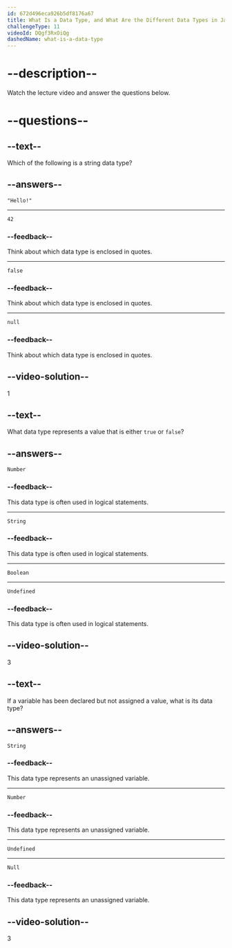 ```yaml
---
id: 672d496eca926b5df8176a67
title: What Is a Data Type, and What Are the Different Data Types in JavaScript?
challengeType: 11
videoId: DQgf3RxOiQg
dashedName: what-is-a-data-type
---
```


# --description--

Watch the lecture video and answer the questions below.

# --questions--

## --text--

Which of the following is a string data type?

## --answers--

`"Hello!"`

---

`42`

### --feedback--

Think about which data type is enclosed in quotes.

---

`false`

### --feedback--

Think about which data type is enclosed in quotes.

---

`null`

### --feedback--

Think about which data type is enclosed in quotes.

## --video-solution--

1

## --text--

What data type represents a value that is either `true` or `false`?

## --answers--

`Number`

### --feedback--

This data type is often used in logical statements.

---

`String`

### --feedback--

This data type is often used in logical statements.

---

`Boolean`

---

`Undefined`

### --feedback--

This data type is often used in logical statements.

## --video-solution--

3

## --text--

If a variable has been declared but not assigned a value, what is its data type?

## --answers--

`String`

### --feedback--

This data type represents an unassigned variable.

---

`Number`

### --feedback--

This data type represents an unassigned variable.

---

`Undefined`

---

`Null`

### --feedback--

This data type represents an unassigned variable.

## --video-solution--

3
